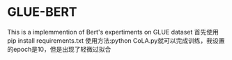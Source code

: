 # GLUE-BERT
This is a implemmention of Bert's expertiments on GLUE dataset
首先使用pip install requirements.txt
使用方法:python CoLA.py就可以完成训练，我设置的epoch是10，但是出现了轻微过拟合
